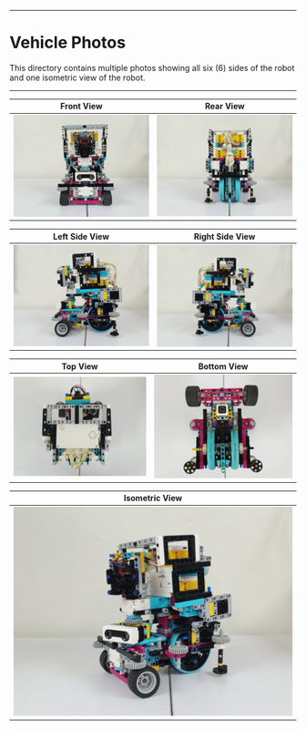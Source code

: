 
***

Vehicle Photos
====

This directory contains multiple photos showing all six (6) sides of the robot and one isometric view of the robot. 

***

| Front View                          | Rear View                       |
| ----------------------------------- | ------------------------------- |
|<img src = "https://github.com/AbeBuck/BSU-Spartan-Team_FE-2024/blob/main/Vehicle%20Photos/Front_View-BSU-Spartan-Team.jpg?" width = "700">|<img src = "https://github.com/AbeBuck/BSU-Spartan-Team_FE-2024/blob/main/Vehicle%20Photos/Rear_View-BSU-Spartan-Team.jpg?" width = "700">|

| Left Side View                      | Right Side View                 |
| ----------------------------------- | ------------------------------- |
|<img src = "https://github.com/AbeBuck/BSU-Spartan-Team_FE-2024/blob/main/Vehicle%20Photos/Left_Side_View-BSU-Spartan-Team.jpg?" width = "700">|<img src = "https://github.com/AbeBuck/BSU-Spartan-Team_FE-2024/blob/main/Vehicle%20Photos/Right_Side_View-BSU-Spartan-Team.jpg?" width = "700">|

| Top View                            | Bottom  View                    | 
| ----------------------------------- | ------------------------------- |
|<img src = "https://github.com/AbeBuck/BSU-Spartan-Team_FE-2024/blob/main/Vehicle%20Photos/Top_View-BSU-Spartan-Team.jpg?" width = "700">|<img src = "https://github.com/AbeBuck/BSU-Spartan-Team_FE-2024/blob/main/Vehicle%20Photos/Bottom_View-BSU-Spartan-Team.jpg?" width = "700">|

| Isometric View                                                        |
| --------------------------------------------------------------------- |
|<img src = "https://github.com/AbeBuck/BSU-Spartan-Team_FE-2024/blob/main/Vehicle%20Photos/Isometric_View-BSU_Spartan_Team.jpg?">|
